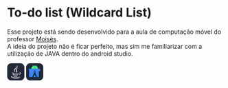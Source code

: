 # To-do list (Wildcard List)
Esse projeto está sendo desenvolvido para a aula de computação móvel do professor [Moisés](https://github.com/MoisesFreitas1). <br>
A ideia do projeto não é ficar perfeito, mas sim me familiarizar com a utilização de JAVA dentro do android studio.

<p align="left">
<img src="https://raw.githubusercontent.com/tandpfun/skill-icons/65dea6c4eaca7da319e552c09f4cf5a9a8dab2c8/icons/Java-Dark.svg" alt="Java" width="40" height="40">
<img src="https://raw.githubusercontent.com/tandpfun/skill-icons/65dea6c4eaca7da319e552c09f4cf5a9a8dab2c8/icons/AndroidStudio-Dark.svg" alt="Android Studio" width="40px" height="40px">
</p>
